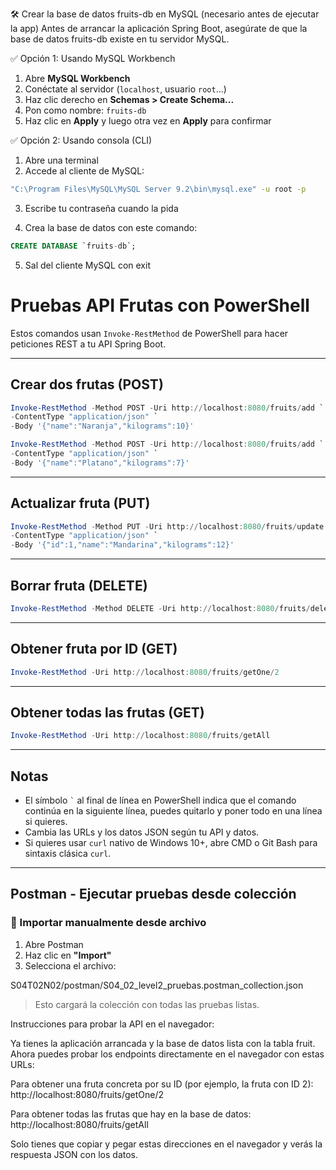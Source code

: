 🛠 Crear la base de datos fruits-db en MySQL (necesario antes de ejecutar la app)
Antes de arrancar la aplicación Spring Boot, asegúrate de que la base de datos fruits-db existe en tu servidor MySQL.

✅ Opción 1: Usando MySQL Workbench
1. Abre **MySQL Workbench**
2. Conéctate al servidor (`localhost`, usuario `root`…)
3. Haz clic derecho en **Schemas > Create Schema...**
4. Pon como nombre: `fruits-db`
5. Haz clic en **Apply** y luego otra vez en **Apply** para confirmar

✅ Opción 2: Usando consola (CLI)
1. Abre una terminal
2. Accede al cliente de MySQL:

```bash
"C:\Program Files\MySQL\MySQL Server 9.2\bin\mysql.exe" -u root -p
````
3. Escribe tu contraseña cuando la pida

4. Crea la base de datos con este comando:

```sql
CREATE DATABASE `fruits-db`;
```
5. Sal del cliente MySQL con exit


# Pruebas API Frutas con PowerShell

Estos comandos usan `Invoke-RestMethod` de PowerShell para hacer peticiones REST a tu API Spring Boot.

---

## Crear dos frutas (POST)

```powershell
Invoke-RestMethod -Method POST -Uri http://localhost:8080/fruits/add `
-ContentType "application/json" `
-Body '{"name":"Naranja","kilograms":10}'
```
```powershell
Invoke-RestMethod -Method POST -Uri http://localhost:8080/fruits/add `
-ContentType "application/json" `
-Body '{"name":"Platano","kilograms":7}'
```

---

## Actualizar fruta (PUT)

```powershell
Invoke-RestMethod -Method PUT -Uri http://localhost:8080/fruits/update `
-ContentType "application/json" `
-Body '{"id":1,"name":"Mandarina","kilograms":12}'
```

---

## Borrar fruta (DELETE)

```powershell
Invoke-RestMethod -Method DELETE -Uri http://localhost:8080/fruits/delete/1
```

---

## Obtener fruta por ID (GET)

```powershell
Invoke-RestMethod -Uri http://localhost:8080/fruits/getOne/2
```

---

## Obtener todas las frutas (GET)

```powershell
Invoke-RestMethod -Uri http://localhost:8080/fruits/getAll
```

---
## Notas

- El símbolo `` ` `` al final de línea en PowerShell indica que el comando continúa en la siguiente línea, puedes quitarlo y poner todo en una línea si quieres.
- Cambia las URLs y los datos JSON según tu API y datos.
- Si quieres usar `curl` nativo de Windows 10+, abre CMD o Git Bash para sintaxis clásica `curl`.

---
## Postman - Ejecutar pruebas desde colección

### 📝 Importar manualmente desde archivo

1. Abre Postman
2. Haz clic en **"Import"**
3. Selecciona el archivo:

S04T02N02/postman/S04_02_level2_pruebas.postman_collection.json

> Esto cargará la colección con todas las pruebas listas.


Instrucciones para probar la API en el navegador:

Ya tienes la aplicación arrancada y la base de datos lista con la tabla fruit. Ahora puedes probar los endpoints directamente en el navegador con estas URLs:

Para obtener una fruta concreta por su ID (por ejemplo, la fruta con ID 2):
http://localhost:8080/fruits/getOne/2

Para obtener todas las frutas que hay en la base de datos:
http://localhost:8080/fruits/getAll

Solo tienes que copiar y pegar estas direcciones en el navegador y verás la respuesta JSON con los datos.
